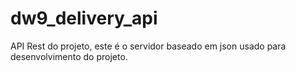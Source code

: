 # dw9_delivery_api
API Rest do projeto, este é o servidor baseado em json usado para desenvolvimento do projeto.